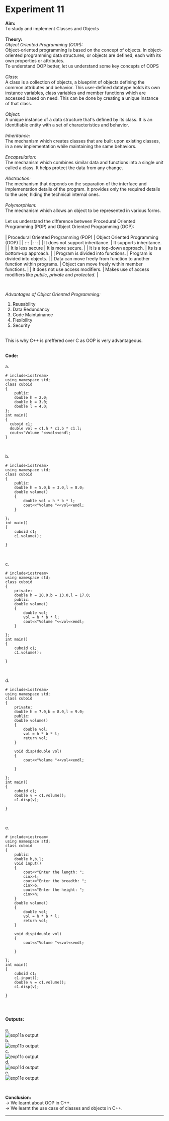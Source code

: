 # Experiment 11
**Aim:** <br>
To study and implement Classes and Objects <br>
<br>
**Theory:** <br>
_Object Oriented Programming (OOP):_ <br>
Object-oriented programming is based on the concept of objects. In object-oriented programming data structures, or objects are defined, each with its own properties or attributes. <br>
To understand OOP better, let us understand some key concepts of OOPS <br>
<br>
_Class:_ <br>
A class is a collection of objects, a blueprint of objects defining the common attributes and behavior. This user-defined datatype holds its own instance variables, class variables and member functions which are accessed based on need. This can be done by creating a unique instance of that class.<br>
<br>
_Object:_ <br>
A unique instance of a data structure that's defined by its class. It is an identifiable entity with a set of characteristics and behavior. <br>
<br>
_Inheritance:_ <br>
The mechanism which creates classes that are built upon existing classes, in a new implementation while maintaining the same behaviors. <br>
<br>
_Encapsulation:_ <br>
The mechanism which combines similar data and functions into a single unit called a class. It helps protect the data from any change. <br>
<br>
_Abstraction:_ <br>
The mechanism that depends on the separation of the interface and implementation details of the program. It provides only the required details to the user, hiding the technical internal ones. <br>
<br>
_Polymorphism:_ <br>
The mechanism which allows an object to be represented in various forms. <br>
<br>
Let us understand the difference between Procedural Oriented Programming (POP) and Object Oriented Programming (OOP): <br>
<br>
| Procedural Oriented Programming (POP)  |  Object Oriented Programming (OOP) |
|  :-:  |  :-:  |
|   It does not support inheritance. |   It supports inheritance. |
|   It is less secure  |   It is more secure.  |
|   It is a top-down approach.  |   Its is a bottom-up approach. |
|   Program is divided into functions. |   Program is divided into objects.  |
|   Data can move freely from function to another function within programs. |   Object can move freely within member functions. |
|   It does not use access modifiers.  |   Makes use of access modifiers like _public_, _private_ and _protected_.  |

<br>

_Advantages of Object Oriented Programming:_
1. Reusability <br>
2. Data Redundancy <br>
3. Code Maintainance <br>
4. Flexibility <br>
5. Security <br>
<br>
This is why C++ is preffered over C as OOP is very advantageous. <br>
<br>

**Code:** <br>
<br>
a.<br>

```
# include<iostream>
using namespace std;
class cuboid
{
    public:
    double h = 2.0;
    double b = 3.0;
    double l = 4.0;
};
int main()
{
  cuboid c1;
  double vol = c1.h * c1.b * c1.l;
  cout<<"Volume "<<vol<<endl;
}
    
```
<br>
b.<br>

```
# include<iostream>
using namespace std;
class cuboid
{
    public:
    double h = 5.0,b = 3.0,l = 8.0;
    double volume()
    {
        double vol = h * b * l;
        cout<<"Volume "<<vol<<endl;
    }

};
int main()
{
    cuboid c1;
    c1.volume();
  
}
    
```
<br>
c.<br>

```
# include<iostream>
using namespace std;
class cuboid
{
    private:
    double h = 20.0,b = 13.0,l = 17.0;
    public:
    double volume()
    {
        double vol;
        vol = h * b * l;
        cout<<"Volume "<<vol<<endl;
    }

};
int main()
{
    cuboid c1;
    c1.volume();
  
}
    
```
<br>
d.<br>

```
# include<iostream>
using namespace std;
class cuboid
{
    private:
    double h = 7.0,b = 8.0,l = 9.0;
    public:
    double volume()
    {
        double vol;
        vol = h * b * l;
        return vol;
    }

    void disp(double vol)
    {
        cout<<"Volume "<<vol<<endl;

    }

};
int main()
{
    cuboid c1;
    double v = c1.volume();
    c1.disp(v);
  
}
    
```
<br>
e.<br>

```
# include<iostream>
using namespace std;
class cuboid
{
    public:
    double h,b,l;
    void input()
    {
        cout<<"Enter the length: ";
        cin>>l;
        cout<<"Enter the breadth: ";
        cin>>b;
        cout<<"Enter the height: ";
        cin>>h;
    }
    double volume()
    {
        double vol;
        vol = h * b * l;
        return vol;
    }

    void disp(double vol)
    {
        cout<<"Volume "<<vol<<endl;

    }

};
int main()
{
    cuboid c1;
    c1.input();
    double v = c1.volume();
    c1.disp(v);
  
}
    
```
<br>

**Outputs:**  <br>
<br>
a.<br>
![exp11a output](https://github.com/tanishaamenon/CDS---OOPs/blob/main/exp11a.JPG) <br>
b.<br>
![exp11b output](https://github.com/tanishaamenon/CDS---OOPs/blob/main/exp11b.JPG) <br>
c.<br>
![exp11c output](https://github.com/tanishaamenon/CDS---OOPs/blob/main/exp11c.JPG) <br>
d.<br>
![exp11d output](https://github.com/tanishaamenon/CDS---OOPs/blob/main/exp11d.JPG) <br>
e.<br>
![exp11e output](https://github.com/tanishaamenon/CDS---OOPs/blob/main/exp11e.JPG) <br>


<br>

**Conclusion:** <br>
&#8594; We learnt about OOP in C++. <br>
&#8594; We learnt the use case of classes and objects in C++. <br>
*******
<br>
